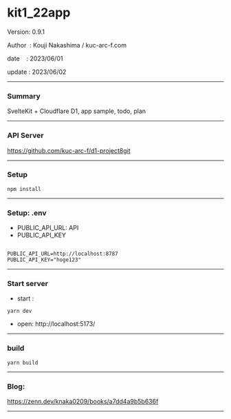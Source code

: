 ﻿# kit1_22app

 Version: 0.9.1

 Author  : Kouji Nakashima / kuc-arc-f.com

 date    : 2023/06/01

 update  : 2023/06/02
 
***
### Summary

SvelteKit + Cloudflare D1, app sample, todo, plan

***
### API Server

https://github.com/kuc-arc-f/d1-project8git

***
### Setup

```
npm install
```
***
### Setup: .env

* PUBLIC_API_URL: API
* PUBLIC_API_KEY

```

PUBLIC_API_URL=http://localhost:8787
PUBLIC_API_KEY="hoge123"
```

***
### Start server
* start :

```
yarn dev
```

* open: http://localhost:5173/

***
### build

```
yarn build
```

***
### Blog:

https://zenn.dev/knaka0209/books/a7dd4a9b5b636f

***

